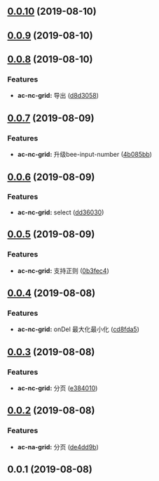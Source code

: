 <a name="0.0.10"></a>
## [0.0.10](https://github.com/tinper-bee/ac-nc-grid/compare/v0.0.9...v0.0.10) (2019-08-10)



<a name="0.0.9"></a>
## [0.0.9](https://github.com/tinper-bee/ac-nc-grid/compare/v0.0.8...v0.0.9) (2019-08-10)



<a name="0.0.8"></a>
## [0.0.8](https://github.com/tinper-bee/ac-nc-grid/compare/v0.0.7...v0.0.8) (2019-08-10)


### Features

* **ac-nc-grid:** 导出 ([d8d3058](https://github.com/tinper-bee/ac-nc-grid/commit/d8d3058))



<a name="0.0.7"></a>
## [0.0.7](https://github.com/tinper-bee/ac-nc-grid/compare/v0.0.6...v0.0.7) (2019-08-09)


### Features

* **ac-nc-grid:** 升级bee-input-number ([4b085bb](https://github.com/tinper-bee/ac-nc-grid/commit/4b085bb))



<a name="0.0.6"></a>
## [0.0.6](https://github.com/tinper-bee/ac-nc-grid/compare/v0.0.5...v0.0.6) (2019-08-09)


### Features

* **ac-nc-grid:** select ([dd36030](https://github.com/tinper-bee/ac-nc-grid/commit/dd36030))



<a name="0.0.5"></a>
## [0.0.5](https://github.com/tinper-bee/ac-nc-grid/compare/v0.0.4...v0.0.5) (2019-08-09)


### Features

* **ac-nc-grid:** 支持正则 ([0b3fec4](https://github.com/tinper-bee/ac-nc-grid/commit/0b3fec4))



<a name="0.0.4"></a>
## [0.0.4](https://github.com/tinper-bee/ac-nc-grid/compare/v0.0.3...v0.0.4) (2019-08-08)


### Features

* **ac-nc-grid:** onDel 最大化最小化 ([cd8fda5](https://github.com/tinper-bee/ac-nc-grid/commit/cd8fda5))



<a name="0.0.3"></a>
## [0.0.3](https://github.com/tinper-bee/ac-nc-grid/compare/v0.0.2...v0.0.3) (2019-08-08)


### Features

* **ac-nc-grid:** 分页 ([e384010](https://github.com/tinper-bee/ac-nc-grid/commit/e384010))



<a name="0.0.2"></a>
## [0.0.2](https://github.com/tinper-bee/ac-nc-grid/compare/v0.0.1...v0.0.2) (2019-08-08)


### Features

* **ac-na-grid:** 分页 ([de4dd9b](https://github.com/tinper-bee/ac-nc-grid/commit/de4dd9b))



<a name="0.0.1"></a>
## 0.0.1 (2019-08-08)



